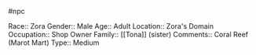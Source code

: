 #npc 

Race:: Zora
Gender:: Male
Age:: Adult
Location:: Zora's Domain
Occupation:: Shop Owner
Family:: [[Tona]] (sister)
Comments:: Coral Reef (Marot Mart)
Type:: Medium
